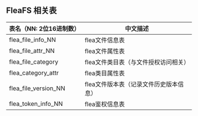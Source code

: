 
## FleaFS 相关表
|  表名（NN: 2位16进制数）  |  中文描述                             |
|-------------------------- |---------------------------------------|  
|  flea_file_info_NN        |  flea文件信息表                        |
|  flea_file_attr_NN        |  flea文件属性表                        |
|  flea_file_category       |  flea文件类目表（与文件授权访问相关）   |
|  flea_category_attr       |  flea类目属性表                        |
|  flea_file_version_NN     |  flea文件版本表（记录文件历史版本信息） |
|  flea_token_info_NN   	|  flea鉴权信息表                        |